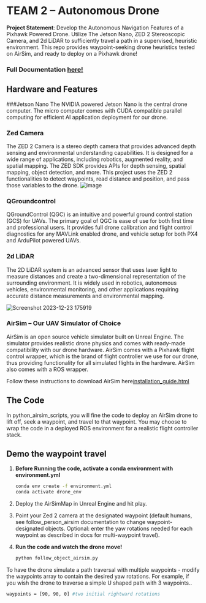 
# TEAM 2 – Autonomous Drone
**Project Statement**: Develop the Autonomous Navigation Features of a Pixhawk Powered Drone. Utilize The Jetson Nano, ZED 2 Stereoscopic Camera, and 2d LiDAR to sufficiently travel a path in a supervised, heuristic environment. This repo provides waypoint-seeking drone heuristics tested on AirSim, and ready to deploy on a Pixhawk drone!

### Full Documentation [here!](https://slashback00.github.io/CS682_Autonomous_Drone/index.html)
## Hardware and Features
###Jetson Nano
The NVIDIA powered Jetson Nano is the central drone computer. The micro computer comes with CUDA compatible parallel computing for efficient AI application deployment for our drone.
### Zed Camera
The ZED 2 Camera is a stereo depth camera that provides advanced depth sensing and environmental understanding capabilities. It is designed for a wide range of applications, including robotics, augmented reality, and spatial mapping. The ZED SDK provides APIs for depth sensing, spatial mapping, object detection, and more. This project uses the ZED 2 functionalities to detect waypoints, read distance and position, and pass those variables to the drone.
![image](https://github.com/slashback00/CS682_Autonomous_Drone/assets/69451310/0d4920f2-630b-4772-a035-44f4b59a34fb)

### QGroundcontrol
QGroundControl (QGC) is an intuitive and powerful ground control station (GCS) for UAVs. The primary goal of QGC is ease of use for both first time and professional users. It provides full drone calibration and flight control diagnostics for any MAVLink enabled drone, and vehicle setup for both PX4 and ArduPilot powered UAVs.


### 2d LiDAR
The 2D LiDAR system is an advanced sensor that uses laser light to measure distances and create a two-dimensional representation of the surrounding environment. It is widely used in robotics, autonomous vehicles, environmental monitoring, and other applications requiring accurate distance measurements and environmental mapping.

![Screenshot 2023-12-23 175919](https://github.com/slashback00/CS682_Autonomous_Drone/assets/69451310/d147c7f7-58e0-4dc4-ae2c-2c942b229a87)



### AirSim – Our UAV Simulator of Choice
AirSim is an open source vehicle simulator built on Unreal Engine. The simulator provides realistic drone physics and comes with ready-made compatibility with our drone hardware. AirSim comes with a Pixhawk flight control wrapper, which is the brand of flight controller we use for our drone, thus providing functionality for all simulated flights in the hardware. AirSim also comes with a ROS wrapper.

Follow these instructions to download AirSim here[installation_guide.html](https://slashback00.github.io/CS682_Autonomous_Drone/installation_guide.html)
## The Code
In python_airsim_scripts, you will fine the code to deploy an AirSim drone to lift off, seek a waypoint, and travel to that waypoint. You may choose to wrap the code in a deployed ROS environment for a realistic flight controller stack. 
## Demo the waypoint travel

1. **Before Running the code, activate a conda environment with environment.yml**

    ```bash
    conda env create -f environment.yml
    conda activate drone_env
    ```

2. Deploy the AirSimMap in Unreal Engine and hit play.

3. Point your Zed 2 camera at the designated waypoint (default humans, see follow_person_airsim documentation to change waypoint-designated objects. Optional: enter the yaw rotations needed for each waypoint as described in docs for multi-waypoint travel).

4. **Run the code and watch the drone move!**

    ```bash
    python follow_object_airsim.py
    ```
To have the drone simulate a path traversal with multiple waypoints - modify the waypoints array to contain the desired yaw rotations. 
For example, if you wish the drone to traverse a simple U shaped path with 3 waypoints..

```bash
waypoints = [90, 90, 0] #two initial rightward rotations
```
